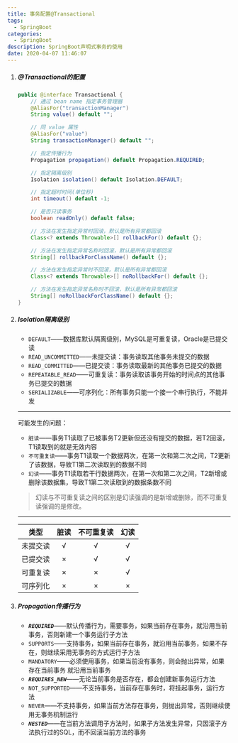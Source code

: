 ```yaml
---
title: 事务配置@Transactional
tags:
  - SpringBoot
categories:
  - SpringBoot
description: SpringBoot声明式事务的使用
date: 2020-04-07 11:46:07
---
```

1. ##### @Transactional的配置

    ```java
    public @interface Transactional {
        // 通过 bean name 指定事务管理器
        @AliasFor("transactionManager")
        String value() default "";

        // 同 value 属性
        @AliasFor("value")
        String transactionManager() default "";

        // 指定传播行为
        Propagation propagation() default Propagation.REQUIRED;

        // 指定隔离级别
        Isolation isolation() default Isolation.DEFAULT;

        // 指定超时时间(单位秒)
        int timeout() default -1;

        // 是否只读事务
        boolean readOnly() default false;

        // 方法在发生指定异常时回滚，默认是所有异常都回滚
        Class<? extends Throwable>[] rollbackFor() default {};

        // 方法在发生指定异常名称时回滚，默认是所有异常都回滚
        String[] rollbackForClassName() default {};

        // 方法在发生指定异常时不回滚，默认是所有异常都回滚
        Class<? extends Throwable>[] noRollbackFor() default {};

        // 方法在发生指定异常名称时不回滚，默认是所有异常都回滚
        String[] noRollbackForClassName() default {};
    }
    ```

2. ##### Isolation隔离级别

    - `DEFAULT`——数据库默认隔离级别，MySQL是可重复读，Oracle是已提交读
    - `READ_UNCOMMITTED`——未提交读：事务读取其他事务未提交的数据
    - `READ_COMMITTED`——已提交读：事务读取最新的其他事务已提交的数据
    - `REPEATABLE_READ`——可重复读：事务读取该事务开始的时间点的其他事务已提交的数据
    - `SERIALIZABLE`——可序列化：所有事务只能一个接一个串行执行，不能并发

    ---

    可能发生的问题：
    - `脏读`——事务T1读取了已被事务T2更新但还没有提交的数据，若T2回滚，T1读取到的就是无效内容
    - `不可重复读`——事务T1读取一个数据两次，在第一次和第二次之间，T2更新了该数据，导致T1第二次读取到的数据不同
    - `幻读`——事务T1读取若干行数据两次，在第一次和第二次之间，T2新增或删除该数据集，导致T1第二次读取到的数据条数不同

    > 幻读与不可重复读之间的区别是幻读强调的是新增或删除，而不可重复读强调的是修改。

    ---

    |类型|脏读|不可重复读|幻读|
    |:--:|:-:|:-:|:-:|
    |未提交读|√|√|√|
    |已提交读|×|√|√|
    |可重复读|×|×|√|
    |可序列化|×|×|×|

3. ##### Propagation传播行为

    - ***`REQUIRED`***——默认传播行为，需要事务，如果当前存在事务，就沿用当前事务，否则新建一个事务运行子方法
    - `SUPPORTS`——支持事务，如果当前存在事务，就沿用当前事务，如果不存在，则继续采用无事务的方式运行子方法
    - `MANDATORY`——必须使用事务，如果当前没有事务，则会抛出异常，如果存在当前事务 就沿用当前事务
    - ***`REQUIRES_NEW`***——无论当前事务是否存在，都会创建新事务运行方法
    - `NOT_SUPPORTED`——不支持事务，当前存在事务时，将挂起事务，运行方法
    - `NEVER`——不支持事务，如果当前方法存在事务，则抛出异常，否则继续使用无事务机制运行
    - ***`NESTED`***——在当前方法调用子方法时，如果子方法发生异常，只因滚子方法执行过的SQL，而不回滚当前方法的事务
